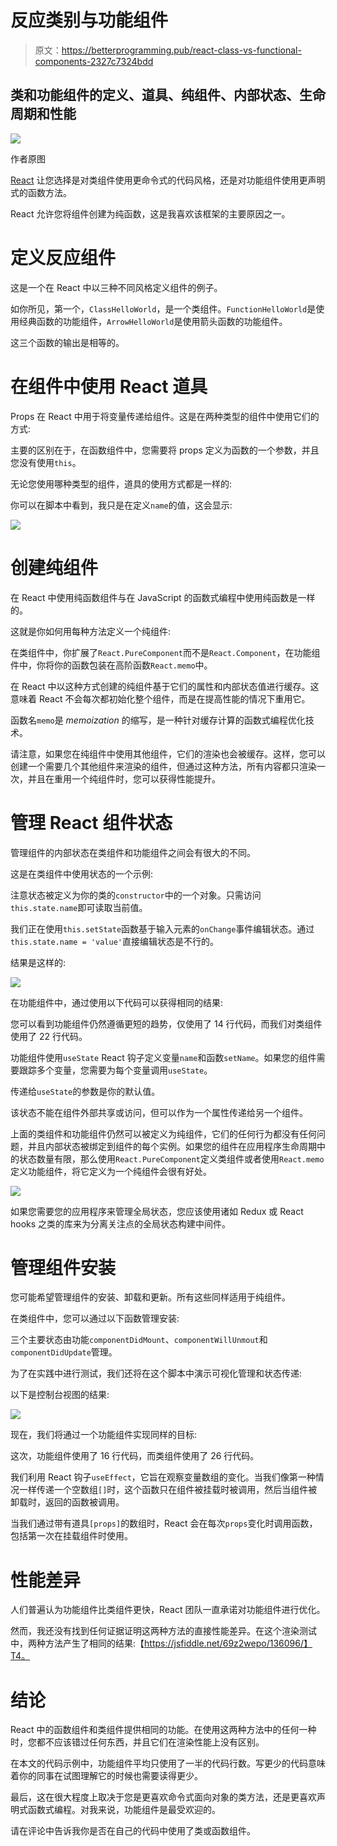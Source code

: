 # 反应类别与功能组件

> 原文：<https://betterprogramming.pub/react-class-vs-functional-components-2327c7324bdd>

## 类和功能组件的定义、道具、纯组件、内部状态、生命周期和性能

![](img/0540a72fa098a06bedc5035c773ed918.png)

作者原图

[React](https://reactjs.org/) 让您选择是对类组件使用更命令式的代码风格，还是对功能组件使用更声明式的函数方法。

React 允许您将组件创建为纯函数，这是我喜欢该框架的主要原因之一。

# 定义反应组件

这是一个在 React 中以三种不同风格定义组件的例子。

如你所见，第一个，`ClassHelloWorld`，是一个类组件。`FunctionHelloWorld`是使用经典函数的功能组件，`ArrowHelloWorld`是使用箭头函数的功能组件。

这三个函数的输出是相等的。

# 在组件中使用 React 道具

Props 在 React 中用于将变量传递给组件。这是在两种类型的组件中使用它们的方式:

主要的区别在于，在函数组件中，您需要将 props 定义为函数的一个参数，并且您没有使用`this`。

无论您使用哪种类型的组件，道具的使用方式都是一样的:

你可以在脚本中看到，我只是在定义`name`的值，这会显示:

![](img/6b200b8656e79308c97605fde7bd0c7b.png)

# 创建纯组件

在 React 中使用纯函数组件与在 JavaScript 的函数式编程中使用纯函数是一样的。

这就是你如何用每种方法定义一个纯组件:

在类组件中，你扩展了`React.PureComponent`而不是`React.Component`，在功能组件中，你将你的函数包装在高阶函数`React.memo`中。

在 React 中以这种方式创建的纯组件基于它们的属性和内部状态值进行缓存。这意味着 React 不会每次都初始化整个组件，而是在提高性能的情况下重用它。

函数名`memo`是 *memoization* 的缩写，是一种针对缓存计算的函数式编程优化技术。

请注意，如果您在纯组件中使用其他组件，它们的渲染也会被缓存。这样，您可以创建一个需要几个其他组件来渲染的组件，但通过这种方法，所有内容都只渲染一次，并且在重用一个纯组件时，您可以获得性能提升。

# 管理 React 组件状态

管理组件的内部状态在类组件和功能组件之间会有很大的不同。

这是在类组件中使用状态的一个示例:

注意状态被定义为你的类的`constructor`中的一个对象。只需访问`this.state.name`即可读取当前值。

我们正在使用`this.setState`函数基于输入元素的`onChange`事件编辑状态。通过`this.state.name = 'value'`直接编辑状态是不行的。

结果是这样的:

![](img/eda5a694b3ba9d9d365845ef52ad41f9.png)

在功能组件中，通过使用以下代码可以获得相同的结果:

您可以看到功能组件仍然遵循更短的趋势，仅使用了 14 行代码，而我们对类组件使用了 22 行代码。

功能组件使用`useState` React 钩子定义变量`name`和函数`setName`。如果您的组件需要跟踪多个变量，您需要为每个变量调用`useState`。

传递给`useState`的参数是你的默认值。

该状态不能在组件外部共享或访问，但可以作为一个属性传递给另一个组件。

上面的类组件和功能组件仍然可以被定义为纯组件，它们的任何行为都没有任何问题，并且内部状态被绑定到组件的每个实例。如果您的组件在应用程序生命周期中的状态数量有限，那么使用`React.PureComponent`定义类组件或者使用`React.memo`定义功能组件，将它定义为一个纯组件会很有好处。

![](img/677a55d361415c4bc69c383a517dbbbf.png)

如果您需要您的应用程序来管理全局状态，您应该使用诸如 Redux 或 React hooks 之类的库来为分离关注点的全局状态构建中间件。

# 管理组件安装

您可能希望管理组件的安装、卸载和更新。所有这些同样适用于纯组件。

在类组件中，您可以通过以下函数管理安装:

三个主要状态由功能`componentDidMount`、`componentWillUnmout`和`componentDidUpdate`管理。

为了在实践中进行测试，我们还将在这个脚本中演示可视化管理和状态传递:

以下是控制台视图的结果:

![](img/938b64a683bb2d3a3c522413ddbba562.png)

现在，我们将通过一个功能组件实现同样的目标:

这次，功能组件使用了 16 行代码，而类组件使用了 26 行代码。

我们利用 React 钩子`useEffect`，它旨在观察变量数组的变化。当我们像第一种情况一样传递一个空数组`[]`时，这个函数只在组件被挂载时被调用，然后当组件被卸载时，返回的函数被调用。

当我们通过带有道具`[props]`的数组时，React 会在每次`props`变化时调用函数，包括第一次在挂载组件时使用。

# 性能差异

人们普遍认为功能组件比类组件更快，React 团队一直承诺对功能组件进行优化。

然而，我还没有找到任何证据证明这两种方法的直接性能差异。在这个渲染测试中，两种方法产生了相同的结果:【https://jsfiddle.net/69z2wepo/136096/】T4。

# 结论

React 中的函数组件和类组件提供相同的功能。在使用这两种方法中的任何一种时，您都不应该错过任何东西，并且它们在渲染性能上没有区别。

在本文的代码示例中，功能组件平均只使用了一半的代码行数。写更少的代码意味着你的同事在试图理解它的时候也需要读得更少。

最后，这在很大程度上取决于您是更喜欢命令式面向对象的类方法，还是更喜欢声明式函数式编程。对我来说，功能组件是最受欢迎的。

请在评论中告诉我你是否在自己的代码中使用了类或函数组件。